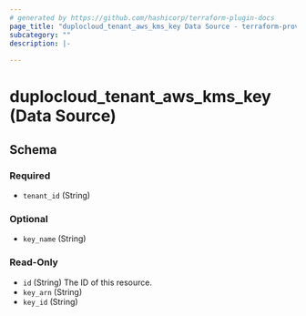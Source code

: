 ```yaml
---
# generated by https://github.com/hashicorp/terraform-plugin-docs
page_title: "duplocloud_tenant_aws_kms_key Data Source - terraform-provider-duplocloud"
subcategory: ""
description: |-
  
---
```


# duplocloud_tenant_aws_kms_key (Data Source)





<!-- schema generated by tfplugindocs -->
## Schema

### Required

- `tenant_id` (String)

### Optional

- `key_name` (String)

### Read-Only

- `id` (String) The ID of this resource.
- `key_arn` (String)
- `key_id` (String)
